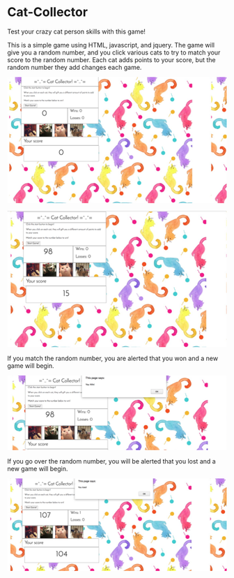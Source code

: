 # Cat-Collector
Test your crazy cat person skills with this game!

This is a simple game using HTML, javascript, and jquery. The game will give you a random number, and you click various cats to try to match your score to the random number. Each cat adds points to your score, but the random number they add changes each game.

![Start game](/assets/images/cat1.jpg)

![Game in progress](/assets/images/cat2.jpg)

If you match the random number, you are alerted that you won and a new game will begin.

![Win](/assets/images/cat3.jpg)

If you go over the random number, you will be alerted that you lost and a new game will begin.

![Loss](/assets/images/cat4.jpg)
